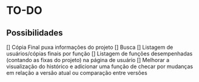 # TO-DO

## Possibilidades

[] Cópia Final puxa informações do projeto
[] Busca
[] Listagem de usuários/cópias finais por função
[] Listagem de funções desempenhadas (contando as fixas do projeto) na página de usuário
[] Melhorar a visualização do histórico e adicionar uma função de checar por mudanças em relação a versão atual ou comparação entre versões